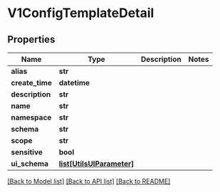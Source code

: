 # V1ConfigTemplateDetail

## Properties
Name | Type | Description | Notes
------------ | ------------- | ------------- | -------------
**alias** | **str** |  | 
**create_time** | **datetime** |  | 
**description** | **str** |  | 
**name** | **str** |  | 
**namespace** | **str** |  | 
**schema** | **str** |  | 
**scope** | **str** |  | 
**sensitive** | **bool** |  | 
**ui_schema** | [**list[UtilsUIParameter]**](UtilsUIParameter.md) |  | 

[[Back to Model list]](../README.md#documentation-for-models) [[Back to API list]](../README.md#documentation-for-api-endpoints) [[Back to README]](../README.md)

